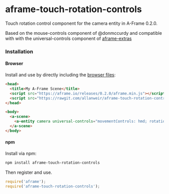 # aframe-touch-rotation-controls

Touch rotation control component for the camera entity in A-Frame 0.2.0. 

Based on the mouse-controls component of @donmccurdy and compatible with with the universal-controls component of [aframe-extras](https://github.com/donmccurdy/aframe-extras/tree/master/src/controls)

### Installation

#### Browser

Install and use by directly including the [browser files](dist):

```html
<head>
  <title>My A-Frame Scene</title>
  <script src="https://aframe.io/releases/0.2.0/aframe.min.js"></script>
  <script src="https://rawgit.com/allanweir/aframe-touch-rotation-controls/master/dist/aframe-touch-rotation-controls.min.js"></script>
</head>

<body>
  <a-scene>
    <a-entity camera universal-controls="movementControls: hmd; rotationControls: touch-rotation"></a-entity>
  </a-scene>
</body>
```

#### npm

Install via npm:

```bash
npm install aframe-touch-rotation-controls
```

Then register and use.

```js
require('aframe');
require('aframe-touch-rotation-controls');
```
